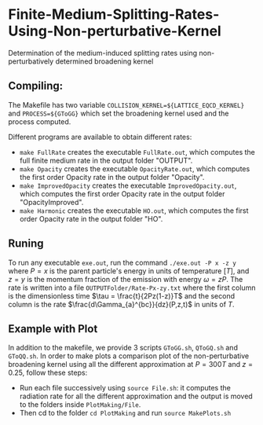 # Finite-Medium-Splitting-Rates-Using-Non-perturbative-Kernel
Determination of the medium-induced splitting rates using non-perturbatively determined broadening kernel

## Compiling: 
The Makefile has two variable `COLLISION_KERNEL=${LATTICE_EQCD_KERNEL}` and `PROCESS=${GToGG}` which set the broadening kernel used and the process computed. 

Different programs are available to obtain different rates: 
- `make FullRate` creates the executable `FullRate.out`, which computes the full finite medium rate in the output folder "OUTPUT".
- `make Opacity` creates the executable `OpacityRate.out`, which computes the first order Opacity rate in the output folder "Opacity". 
- `make ImprovedOpacity` creates the executable `ImprovedOpacity.out`, which computes the first order Opacity rate in the output folder "OpacityImproved". 
- `make Harmonic` creates the executable `HO.out`, which computes the first order Opacity rate in the output folder "HO". 


## Runing 

To run any executable `exe.out`, run the command `./exe.out -P x -z y` where $P=x$ is the parent particle's energy in units of temperature $[T]$, and $z=y$ is the momentum fraction of the emission with energy $\omega= zP$. 
The rate is written into a file `OUTPUTFolder/Rate-Px-zy.txt` where the first column is the dimensionless time $\tau = \frac{t}{2Pz(1-z)}T$ and the second column is the rate $\frac{d\Gamma_{a}^{bc}}{dz}(P,z,t)$ in units of $T$. 


## Example with Plot
In addition to the makefile, we provide 3 scripts `GToGG.sh`, `QToGQ.sh` and `GToQQ.sh`. In order to make plots a comparison plot of the non-perturbative broadening kernel using all the different approximation at $P=300T$ and $z=0.25$, follow these steps:

- Run each file successively using `source File.sh`: it computes the radiation rate for all the different approximation and the output is moved to the folders inside `PlotMaking/File`. 
- Then cd to the folder `cd PlotMaking` and run `source MakePlots.sh`
